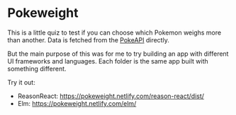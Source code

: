 # Pokeweight

This is a little quiz to test if you can choose which Pokemon weighs more than
another. Data is fetched from the [PokeAPI](https://pokeapi.co) directly.

But the main purpose of this was for me to try building an app with different UI
frameworks and languages. Each folder is the same app built with something
different.

Try it out:

- ReasonReact: https://pokeweight.netlify.com/reason-react/dist/
- Elm: https://pokeweight.netlify.com/elm/
